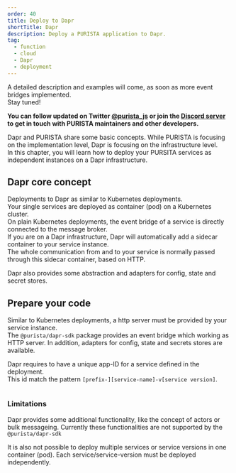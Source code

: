 ```yaml
---
order: 40
title: Deploy to Dapr
shortTitle: Dapr
description: Deploy a PURISTA application to Dapr.
tag:
  - function
  - cloud
  - Dapr
  - deployment
---
```


A detailed description and examples will come, as soon as more event bridges implemented.  
Stay tuned!

__You can follow updated on Twitter [@purista_js](https://twitter.com/purista_js) or join the [Discord server](https://discord.gg/9feaUm3H2v) to get in touch with PURISTA maintainers and other developers.__


Dapr and PURISTA share some basic concepts.  While PURISTA is focusing on the implementation level, Dapr is focusing on the infrastructure level.  
In this chapter, you will learn how to deploy your PURSITA services as independent instances on a Dapr infrastructure.

## Dapr core concept

Deployments to Dapr as similar to Kubernetes deployments.  
Your single services are deployed as container (pod) on a Kubernetes cluster.  
On plain Kubernetes deployments, the event bridge of a service is directly connected to the message broker.  
If you are on a Dapr infrastructure, Dapr will automatically add a sidecar container to your service instance.  
The whole communication from and to your service is normally passed through this sidecar container, based on HTTP.  

Dapr also provides some abstraction and adapters for config, state and secret stores.

## Prepare your code

Similar to Kubernetes deployments, a http server must be provided by your service instance.  
The `@purista/dapr-sdk` package provides an event bridge which working as HTTP server. In addition, adapters for config, state and secrets stores are available.

Dapr requires to have a unique app-ID for a service defined in the deployment.  
This id match the pattern `[prefix-][service-name]-v[service version]`.

```typescript
```

### Limitations

Dapr provides some additional functionality, like the concept of actors or bulk messageing. Currently these functionalities are not supported by the `@purista/dapr-sdk`

It is also not possible to deploy multiple services or service versions in one container (pod). Each service/service-version must be deployed independently.